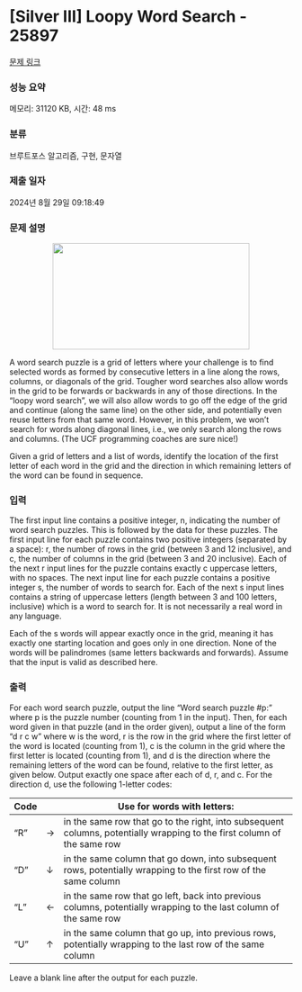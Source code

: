 # [Silver III] Loopy Word Search - 25897 

[문제 링크](https://www.acmicpc.net/problem/25897) 

### 성능 요약

메모리: 31120 KB, 시간: 48 ms

### 분류

브루트포스 알고리즘, 구현, 문자열

### 제출 일자

2024년 8월 29일 09:18:49

### 문제 설명

<p style="text-align: center;"><img alt="" src="https://upload.acmicpc.net/151b4108-cb4b-4d87-ad53-2f90976571ad/-/preview/" style="width: 350px; height: 189px;"></p>

<p>A word search puzzle is a grid of letters where your challenge is to find selected words as formed by consecutive letters in a line along the rows, columns, or diagonals of the grid. Tougher word searches also allow words in the grid to be forwards or backwards in any of those directions. In the “loopy word search”, we will also allow words to go off the edge of the grid and continue (along the same line) on the other side, and potentially even reuse letters from that same word. However, in this problem, we won’t search for words along diagonal lines, i.e., we only search along the rows and columns. (The UCF programming coaches are sure nice!)</p>

<p>Given a grid of letters and a list of words, identify the location of the first letter of each word in the grid and the direction in which remaining letters of the word can be found in sequence.</p>

### 입력 

 <p>The first input line contains a positive integer, n, indicating the number of word search puzzles. This is followed by the data for these puzzles. The first input line for each puzzle contains two positive integers (separated by a space): r, the number of rows in the grid (between 3 and 12 inclusive), and c, the number of columns in the grid (between 3 and 20 inclusive). Each of the next r input lines for the puzzle contains exactly c uppercase letters, with no spaces. The next input line for each puzzle contains a positive integer s, the number of words to search for. Each of the next s input lines contains a string of uppercase letters (length between 3 and 100 letters, inclusive) which is a word to search for. It is not necessarily a real word in any language.</p>

<p>Each of the s words will appear exactly once in the grid, meaning it has exactly one starting location and goes only in one direction. None of the words will be palindromes (same letters backwards and forwards). Assume that the input is valid as described here.</p>

### 출력 

 <p>For each word search puzzle, output the line “Word search puzzle #p:” where p is the puzzle number (counting from 1 in the input). Then, for each word given in that puzzle (and in the order given), output a line of the form “d r c w” where w is the word, r is the row in the grid where the first letter of the word is located (counting from 1), c is the column in the grid where the first letter is located (counting from 1), and d is the direction where the remaining letters of the word can be found, relative to the first letter, as given below. Output exactly one space after each of d, r, and c. For the direction d, use the following 1-letter codes:</p>

<table class="table table-bordered">
	<thead>
		<tr>
			<th>Code</th>
			<th> </th>
			<th>Use for words with letters:</th>
		</tr>
	</thead>
	<tbody>
		<tr>
			<td>“R”</td>
			<td>→</td>
			<td>in the same row that go to the right, into subsequent columns, potentially wrapping to the first column of the same row</td>
		</tr>
		<tr>
			<td>“D”</td>
			<td>↓</td>
			<td>in the same column that go down, into subsequent rows, potentially wrapping to the first row of the same column</td>
		</tr>
		<tr>
			<td>“L”</td>
			<td>←</td>
			<td>in the same row that go left, back into previous columns, potentially wrapping to the last column of the same row</td>
		</tr>
		<tr>
			<td>“U”</td>
			<td>↑</td>
			<td>in the same column that go up, into previous rows, potentially wrapping to the last row of the same column</td>
		</tr>
	</tbody>
</table>

<p>Leave a blank line after the output for each puzzle.</p>

